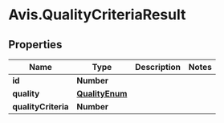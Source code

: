 # Avis.QualityCriteriaResult

## Properties

| Name                | Type                              | Description | Notes |
| ------------------- | --------------------------------- | ----------- | ----- |
| **id**              | **Number**                        |             |
| **quality**         | [**QualityEnum**](QualityEnum.md) |             |
| **qualityCriteria** | **Number**                        |             |
